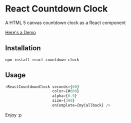 # React Countdown Clock

A HTML 5 canvas countdown clock as a React component

[Here's a Demo](http://pughpugh.github.io/react-countdown-clock)

## Installation

```
npm install react-countdown-clock
```

## Usage

```javascript
<ReactCountdownClock seconds={60}
                     color={#000}
                     alpha={0.9}
                     size={300}
                     onComplete={myCallback} />
```

Enjoy :p
